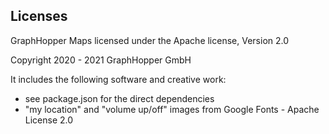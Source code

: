 ## Licenses

GraphHopper Maps licensed under the Apache license, Version 2.0

Copyright 2020 - 2021 GraphHopper GmbH

It includes the following software and creative work:

-   see package.json for the direct dependencies
-   "my location" and "volume up/off" images from Google Fonts - Apache License 2.0

